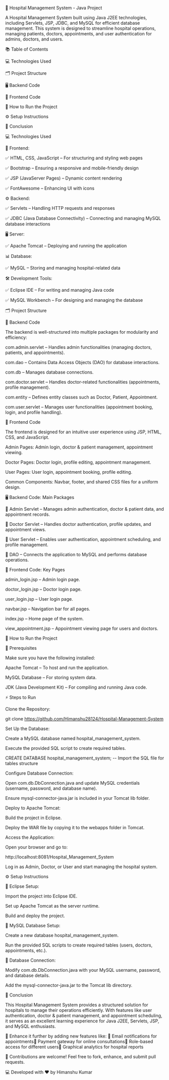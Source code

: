 🏥 Hospital Management System - Java Project

A Hospital Management System built using Java J2EE technologies, including Servlets, JSP, JDBC, and MySQL for efficient database management. This system is designed to streamline hospital operations, managing patients, doctors, appointments, and user authentication for admins, doctors, and users.

📚 Table of Contents

💻 Technologies Used

🗂️ Project Structure

🖥️ Backend Code

📱 Frontend Code

🚀 How to Run the Project

⚙️ Setup Instructions

🏁 Conclusion

💻 Technologies Used

🎨 Frontend:

✅ HTML, CSS, JavaScript – For structuring and styling web pages

✅ Bootstrap – Ensuring a responsive and mobile-friendly design

✅ JSP (JavaServer Pages) – Dynamic content rendering

✅ FontAwesome – Enhancing UI with icons

⚙️ Backend:

✅ Servlets – Handling HTTP requests and responses

✅ JDBC (Java Database Connectivity) – Connecting and managing MySQL database interactions

🖥️ Server:

✅ Apache Tomcat – Deploying and running the application

📊 Database:

✅ MySQL – Storing and managing hospital-related data

🛠️ Development Tools:

✅ Eclipse IDE – For writing and managing Java code

✅ MySQL Workbench – For designing and managing the database

🗂️ Project Structure

📂 Backend Code

The backend is well-structured into multiple packages for modularity and efficiency:

com.admin.servlet – Handles admin functionalities (managing doctors, patients, and appointments).

com.dao – Contains Data Access Objects (DAO) for database interactions.

com.db – Manages database connections.

com.doctor.servlet – Handles doctor-related functionalities (appointments, profile management).

com.entity – Defines entity classes such as Doctor, Patient, Appointment.

com.user.servlet – Manages user functionalities (appointment booking, login, and profile handling).

🎨 Frontend Code

The frontend is designed for an intuitive user experience using JSP, HTML, CSS, and JavaScript.

Admin Pages: Admin login, doctor & patient management, appointment viewing.

Doctor Pages: Doctor login, profile editing, appointment management.

User Pages: User login, appointment booking, profile editing.

Common Components: Navbar, footer, and shared CSS files for a uniform design.

🖥️ Backend Code: Main Packages

🔹 Admin Servlet – Manages admin authentication, doctor & patient data, and appointment records.

🔹 Doctor Servlet – Handles doctor authentication, profile updates, and appointment views.

🔹 User Servlet – Enables user authentication, appointment scheduling, and profile management.

🔹 DAO – Connects the application to MySQL and performs database operations.

📱 Frontend Code: Key Pages

admin_login.jsp – Admin login page.

doctor_login.jsp – Doctor login page.

user_login.jsp – User login page.

navbar.jsp – Navigation bar for all pages.

index.jsp – Home page of the system.

view_appointment.jsp – Appointment viewing page for users and doctors.

🚀 How to Run the Project

🔧 Prerequisites

Make sure you have the following installed:

Apache Tomcat – To host and run the application.

MySQL Database – For storing system data.

JDK (Java Development Kit) – For compiling and running Java code.

⚡ Steps to Run

Clone the Repository:

git clone https://github.com/Himanshu28124/Hospital-Management-System

Set Up the Database:

Create a MySQL database named hospital_management_system.

Execute the provided SQL script to create required tables.

CREATE DATABASE hospital_management_system; -- Import the SQL file for tables structure

Configure Database Connection:

Open com.db.DbConnection.java and update MySQL credentials (username, password, and database name).

Ensure mysql-connector-java.jar is included in your Tomcat lib folder.

Deploy to Apache Tomcat:

Build the project in Eclipse.

Deploy the WAR file by copying it to the webapps folder in Tomcat.

Access the Application:

Open your browser and go to:

http://localhost:8081/Hospital_Management_System

Log in as Admin, Doctor, or User and start managing the hospital system.

⚙️ Setup Instructions

📌 Eclipse Setup:

Import the project into Eclipse IDE.

Set up Apache Tomcat as the server runtime.

Build and deploy the project.

📌 MySQL Database Setup:

Create a new database hospital_management_system.

Run the provided SQL scripts to create required tables (users, doctors, appointments, etc.).

📌 Database Connection:

Modify com.db.DbConnection.java with your MySQL username, password, and database details.

Add the mysql-connector-java.jar to the Tomcat lib directory.

🏁 Conclusion

This Hospital Management System provides a structured solution for hospitals to manage their operations efficiently. With features like user authentication, doctor & patient management, and appointment scheduling, it serves as an excellent learning experience for Java J2EE, Servlets, JSP, and MySQL enthusiasts.

🚀 Enhance it further by adding new features like: 🔹 Email notifications for appointments🔹 Payment gateway for online consultations🔹 Role-based access for different users🔹 Graphical analytics for hospital reports

📢 Contributions are welcome! Feel free to fork, enhance, and submit pull requests.

💻 Developed with ❤️ by Himanshu Kumar

